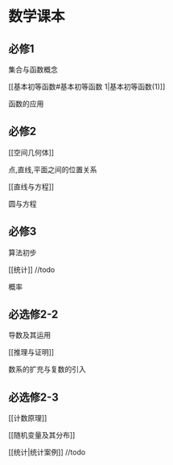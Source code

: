 # 数学课本



## 必修1

集合与函数概念

[[基本初等函数#基本初等函数 1|基本初等函数(1)]]

函数的应用

## 必修2

[[空间几何体]]

点,直线,平面之间的位置关系

[[直线与方程]]

圆与方程

## 必修3

算法初步

[[统计]] //todo

概率

## 必选修2-2

导数及其运用

[[推理与证明]]

数系的扩充与复数的引入

## 必选修2-3

[[计数原理]]

[[随机变量及其分布]]

[[统计|统计案例]] //todo

